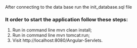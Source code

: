 After connecting to the data base run the init_database.sql file

### It order to start the application follow these steps:

1. Run in command line mvn clean install;
2. Run in command line mvn tomcat:run;
3. Visit http://localhost:8080/Angular-Servlets.
